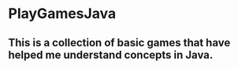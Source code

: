 # PlayGamesJava

## This is a collection of basic games that have helped me understand concepts in Java.
